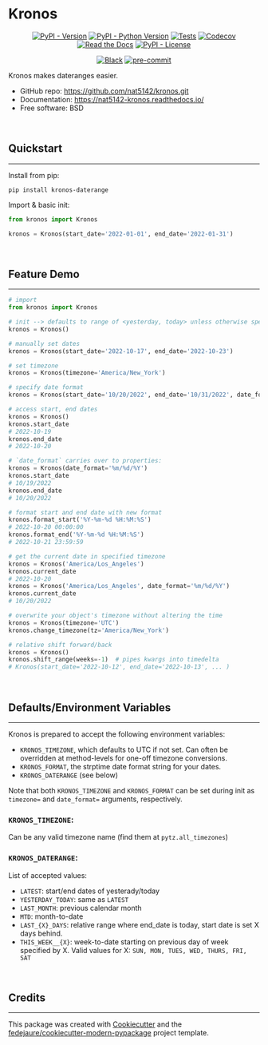 
# Kronos


<div align="center">

[![PyPI - Version](https://img.shields.io/pypi/v/kronos-daterange.svg)](https://pypi.python.org/pypi/kronos-daterange)
[![PyPI - Python Version](https://img.shields.io/pypi/pyversions/kronos-daterange.svg)](https://pypi.python.org/pypi/kronos-daterange)
[![Tests](https://github.com/nat5142/kronos/workflows/tests/badge.svg)](https://github.com/nat5142/kronos/actions?workflow=tests)
[![Codecov](https://codecov.io/gh/nat5142/kronos/branch/main/graph/badge.svg)](https://codecov.io/gh/nat5142/kronos)
[![Read the Docs](https://readthedocs.org/projects/nat5142-kronos/badge/)](https://kronos.readthedocs.io/)
[![PyPI - License](https://img.shields.io/pypi/l/kronos-daterange.svg)](https://pypi.python.org/pypi/kronos-daterange)

[![Black](https://img.shields.io/badge/code%20style-black-000000.svg)](https://github.com/psf/black)
[![pre-commit](https://img.shields.io/badge/pre--commit-enabled-brightgreen?logo=pre-commit&logoColor=white)](https://github.com/pre-commit/pre-commit)


</div>


Kronos makes dateranges easier.


* GitHub repo: <https://github.com/nat5142/kronos.git>
* Documentation: <https://nat5142-kronos.readthedocs.io/>
* Free software: BSD

<br>

## Quickstart
---

Install from pip:

```shell
pip install kronos-daterange
```

Import & basic init:
```python
from kronos import Kronos

kronos = Kronos(start_date='2022-01-01', end_date='2022-01-31')
```

<br>

## Feature Demo
---

```python
# import
from kronos import Kronos

# init --> defaults to range of <yesterday, today> unless otherwise specified by `KRONOS_DATERANGE` environment variable
kronos = Kronos()

# manually set dates
kronos = Kronos(start_date='2022-10-17', end_date='2022-10-23')

# set timezone
kronos = Kronos(timezone='America/New_York') 

# specify date format
kronos = Kronos(start_date='10/20/2022', end_date='10/31/2022', date_format='%m/%d/%Y')

# access start, end dates
kronos = Kronos()
kronos.start_date
# 2022-10-19
kronos.end_date
# 2022-10-20

# `date_format` carries over to properties:
kronos = Kronos(date_format='%m/%d/%Y')
kronos.start_date
# 10/19/2022
kronos.end_date
# 10/20/2022

# format start and end date with new format
kronos.format_start('%Y-%m-%d %H:%M:%S')
# 2022-10-20 00:00:00
kronos.format_end('%Y-%m-%d %H:%M:%S')
# 2022-10-21 23:59:59

# get the current date in specified timezone
kronos = Kronos('America/Los_Angeles')
kronos.current_date
# 2022-10-20
kronos = Kronos('America/Los_Angeles', date_format='%m/%d/%Y')
kronos.current_date
# 10/20/2022

# overwrite your object's timezone without altering the time
kronos = Kronos(timezone='UTC')
kronos.change_timezone(tz='America/New_York')

# relative shift forward/back
kronos = Kronos()
kronos.shift_range(weeks=-1)  # pipes kwargs into timedelta
# Kronos(start_date='2022-10-12', end_date='2022-10-13', ... )
```

<br>

## Defaults/Environment Variables
---

Kronos is prepared to accept the following environment variables:

- `KRONOS_TIMEZONE`, which defaults to UTC if not set. Can often be overridden at method-levels for one-off timezone conversions.
- `KRONOS_FORMAT`, the strptime date format string for your dates.
- `KRONOS_DATERANGE` (see below)

Note that both `KRONOS_TIMEZONE` and `KRONOS_FORMAT` can be set during init as `timezone=` and `date_format=` arguments, respectively.

### `KRONOS_TIMEZONE`:

Can be any valid timezone name (find them at `pytz.all_timezones`)

### `KRONOS_DATERANGE`:

List of accepted values:

- `LATEST`: start/end dates of yesterady/today
- `YESTERDAY_TODAY`: same as `LATEST`
- `LAST_MONTH`: previous calendar month
- `MTD`: month-to-date
- `LAST_{X}_DAYS`: relative range where end_date is today, start date is set X days behind.
- `THIS_WEEK__{X}`: week-to-date starting on previous day of week specified by X. Valid values for X: `SUN, MON, TUES, WED, THURS, FRI, SAT`

<br>

## Credits
---

This package was created with [Cookiecutter][cookiecutter] and the [fedejaure/cookiecutter-modern-pypackage][cookiecutter-modern-pypackage] project template.

[cookiecutter]: https://github.com/cookiecutter/cookiecutter
[cookiecutter-modern-pypackage]: https://github.com/fedejaure/cookiecutter-modern-pypackage
